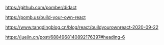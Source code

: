 <https://github.com/pomber/didact>

<https://pomb.us/build-your-own-react>

<https://www.tangdingblog.cn/blog/react/buildyourownreact-2020-09-22>

<https://juejin.cn/post/6884968140892176397#heading-6>
